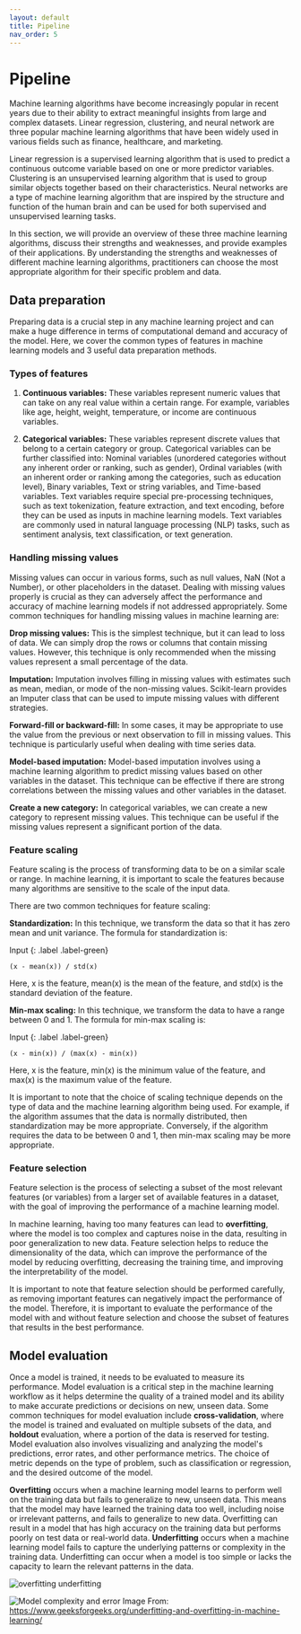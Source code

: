 ```yaml
---
layout: default
title: Pipeline
nav_order: 5
---
```

# Pipeline

Machine learning algorithms have become increasingly popular in recent years due to their ability to extract meaningful insights from large and complex datasets. Linear regression, clustering, and neural network are three popular machine learning algorithms that have been widely used in various fields such as finance, healthcare, and marketing.

Linear regression is a supervised learning algorithm that is used to predict a continuous outcome variable based on one or more predictor variables. Clustering is an unsupervised learning algorithm that is used to group similar objects together based on their characteristics. Neural networks are a type of machine learning algorithm that are inspired by the structure and function of the human brain and can be used for both supervised and unsupervised learning tasks.

In this section, we will provide an overview of these three machine learning algorithms, discuss their strengths and weaknesses, and provide examples of their applications. By understanding the strengths and weaknesses of different machine learning algorithms, practitioners can choose the most appropriate algorithm for their specific problem and data. 

## Data preparation

Preparing data is a crucial step in any machine learning project and can make a huge difference in terms of computational demand and accuracy of the model. Here, we cover the common types of features in machine learning models and 3 useful data preparation methods.

### Types of features

1. **Continuous variables:** These variables represent numeric values that can take on any real value within a certain range. For example, variables like age, height, weight, temperature, or income are continuous variables.

2. **Categorical variables:** These variables represent discrete values that belong to a certain category or group. Categorical variables can be further classified into: Nominal variables (unordered categories without any inherent order or ranking, such as gender), Ordinal variables (with an inherent order or ranking among the categories, such as education level), Binary variables, Text or string variables, and Time-based variables. Text variables require special pre-processing techniques, such as text tokenization, feature extraction, and text encoding, before they can be used as inputs in machine learning models. Text variables are commonly used in natural language processing (NLP) tasks, such as sentiment analysis, text classification, or text generation.

### Handling missing values

Missing values can occur in various forms, such as null values, NaN (Not a Number), or other placeholders in the dataset. Dealing with missing values properly is crucial as they can adversely affect the performance and accuracy of machine learning models if not addressed appropriately. Some common techniques for handling missing values in machine learning are:

**Drop missing values:** This is the simplest technique, but it can lead to loss of data. We can simply drop the rows or columns that contain missing values. However, this technique is only recommended when the missing values represent a small percentage of the data.

**Imputation:** Imputation involves filling in missing values with estimates such as mean, median, or mode of the non-missing values. Scikit-learn provides an Imputer class that can be used to impute missing values with different strategies.

**Forward-fill or backward-fill:** In some cases, it may be appropriate to use the value from the previous or next observation to fill in missing values. This technique is particularly useful when dealing with time series data.

**Model-based imputation:** Model-based imputation involves using a machine learning algorithm to predict missing values based on other variables in the dataset. This technique can be effective if there are strong correlations between the missing values and other variables in the dataset.

**Create a new category:** In categorical variables, we can create a new category to represent missing values. This technique can be useful if the missing values represent a significant portion of the data.

### Feature scaling

Feature scaling is the process of transforming data to be on a similar scale or range. In machine learning, it is important to scale the features because many algorithms are sensitive to the scale of the input data.

There are two common techniques for feature scaling:

**Standardization:** In this technique, we transform the data so that it has zero mean and unit variance. The formula for standardization is:

Input
{: .label .label-green}
```
(x - mean(x)) / std(x)
```

Here, x is the feature, mean(x) is the mean of the feature, and std(x) is the standard deviation of the feature.

**Min-max scaling:** In this technique, we transform the data to have a range between 0 and 1. The formula for min-max scaling is:

Input
{: .label .label-green}
```
(x - min(x)) / (max(x) - min(x))
```

Here, x is the feature, min(x) is the minimum value of the feature, and max(x) is the maximum value of the feature.

It is important to note that the choice of scaling technique depends on the type of data and the machine learning algorithm being used. For example, if the algorithm assumes that the data is normally distributed, then standardization may be more appropriate. Conversely, if the algorithm requires the data to be between 0 and 1, then min-max scaling may be more appropriate.

### Feature selection

Feature selection is the process of selecting a subset of the most relevant features (or variables) from a larger set of available features in a dataset, with the goal of improving the performance of a machine learning model. 

In machine learning, having too many features can lead to **overfitting**, where the model is too complex and captures noise in the data, resulting in poor generalization to new data. Feature selection helps to reduce the dimensionality of the data, which can improve the performance of the model by reducing overfitting, decreasing the training time, and improving the interpretability of the model.

It is important to note that feature selection should be performed carefully, as removing important features can negatively impact the performance of the model. Therefore, it is important to evaluate the performance of the model with and without feature selection and choose the subset of features that results in the best performance.

## Model evaluation

Once a model is trained, it needs to be evaluated to measure its performance. Model evaluation is a critical step in the machine learning workflow as it helps determine the quality of a trained model and its ability to make accurate predictions or decisions on new, unseen data. Some common techniques for model evaluation include **cross-validation**, where the model is trained and evaluated on multiple subsets of the data, and **holdout** evaluation, where a portion of the data is reserved for testing. Model evaluation also involves visualizing and analyzing the model's predictions, error rates, and other performance metrics. The choice of metric depends on the type of problem, such as classification or regression, and the desired outcome of the model.

**Overfitting** occurs when a machine learning model learns to perform well on the training data but fails to generalize to new, unseen data. This means that the model may have learned the training data too well, including noise or irrelevant patterns, and fails to generalize to new data. Overfitting can result in a model that has high accuracy on the training data but performs poorly on test data or real-world data. **Underfitting** occurs when a machine learning model fails to capture the underlying patterns or complexity in the training data. Underfitting can occur when a model is too simple or lacks the capacity to learn the relevant patterns in the data.


![overfitting underfitting](https://media.geeksforgeeks.org/wp-content/cdn-uploads/20190523171258/overfitting_2.png) 

![Model complexity and error](https://media.geeksforgeeks.org/wp-content/uploads/20210323204619/imgonlinecomuaresizeLOjqonkALC.jpg)
Image From: https://www.geeksforgeeks.org/underfitting-and-overfitting-in-machine-learning/
